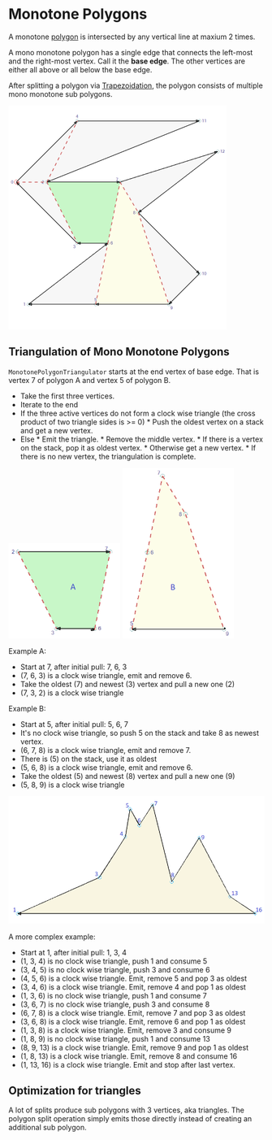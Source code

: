 # Monotone Polygons

A monotone [polygon](Polygon.md) is intersected by any vertical line at maxium 2 times.

A mono monotone polygon has a single edge that connects the left-most and the right-most vertex. 
Call it the __base edge__.
The other vertices are either all above or all below the base edge.

After splitting a polygon via [Trapezoidation](Trapezoidation.md), the polygon consists of multiple mono monotone sub polygons.

<img src="SplittedMonotones.png" alt="Monotones" width="430"/>

## Triangulation of Mono Monotone Polygons

`MonotonePolygonTriangulator` starts at the end vertex of base edge. That is vertex 7 of polygon A and vertex 5 of polygon B.
*  Take the first three vertices.
*  Iterate to the end
  *  If the three active vertices do not form a clock wise triangle (the cross product of two triangle sides is >= 0)
    *  Push the oldest vertex on a stack and get a new vertex.
  *  Else
    *  Emit the triangle.
    *  Remove the middle vertex.
    *  If there is a vertex on the stack, pop it as oldest vertex.
    *  Otherwise get a new vertex.
    *  If there is no new vertex, the triangulation is complete.

<img src="Monotone1.png" alt="Monotone A" width="220"/> <img src="Monotone2.png" alt="Monotone B" width="220"/>

Example A:
*  Start at 7, after initial pull: 7, 6, 3
*  (7, 6, 3) is a clock wise triangle, emit and remove 6.
*  Take the oldest (7) and newest (3) vertex and pull a new one (2)
*  (7, 3, 2) is a clock wise triangle

Example B:
*  Start at 5, after initial pull: 5, 6, 7
*  It's no clock wise triangle, so push 5 on the stack and take 8 as newest vertex.
*  (6, 7, 8) is a clock wise triangle, emit and remove 7.
*  There is (5) on the stack, use it as oldest
*  (5, 6, 8) is a clock wise triangle, emit and remove 6.
*  Take the oldest (5) and newest (8) vertex and pull a new one (9)
*  (5, 8, 9) is a clock wise triangle

<img src="Monotone3.png" alt="Monotone Three" width="880"/>

A more complex example:
*  Start at 1, after initial pull: 1, 3, 4
*  (1, 3, 4) is no clock wise triangle, push 1 and consume 5
*  (3, 4, 5) is no clock wise triangle, push 3 and consume 6
*  (4, 5, 6) is a clock wise triangle. Emit, remove 5 and pop 3 as oldest
*  (3, 4, 6) is a clock wise triangle. Emit, remove 4 and pop 1 as oldest
*  (1, 3, 6) is no clock wise triangle, push 1 and consume 7
*  (3, 6, 7) is no clock wise triangle, push 3 and consume 8
*  (6, 7, 8) is a clock wise triangle. Emit, remove 7 and pop 3 as oldest
*  (3, 6, 8) is a clock wise triangle. Emit, remove 6 and pop 1 as oldest
*  (1, 3, 8) is a clock wise triangle. Emit, remove 3 and consume 9
*  (1, 8, 9) is no clock wise triangle, push 1 and consume 13
*  (8, 9, 13) is a clock wise triangle. Emit, remove 9 and pop 1 as oldest
*  (1, 8, 13) is a clock wise triangle. Emit, remove 8 and consume 16
*  (1, 13, 16) is a clock wise triangle. Emit and stop after last vertex.

## Optimization for triangles

A lot of splits produce sub polygons with 3 vertices, aka triangles.
The polygon split operation simply emits those directly instead of creating an additional sub polygon.

